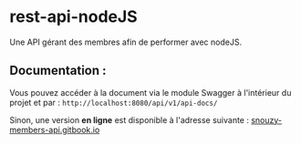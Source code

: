 # rest-api-nodeJS
Une API gérant des membres afin de performer avec nodeJS.

## Documentation :
Vous pouvez accéder à la document via le module Swagger à l'intérieur du projet et par : `http://localhost:8080/api/v1/api-docs/`

Sinon, une version **en ligne** est disponible à l'adresse suivante :
[snouzy-members-api.gitbook.io](https://snouzy-members-api.gitbook.io/snouzy-rest-members-api/)
